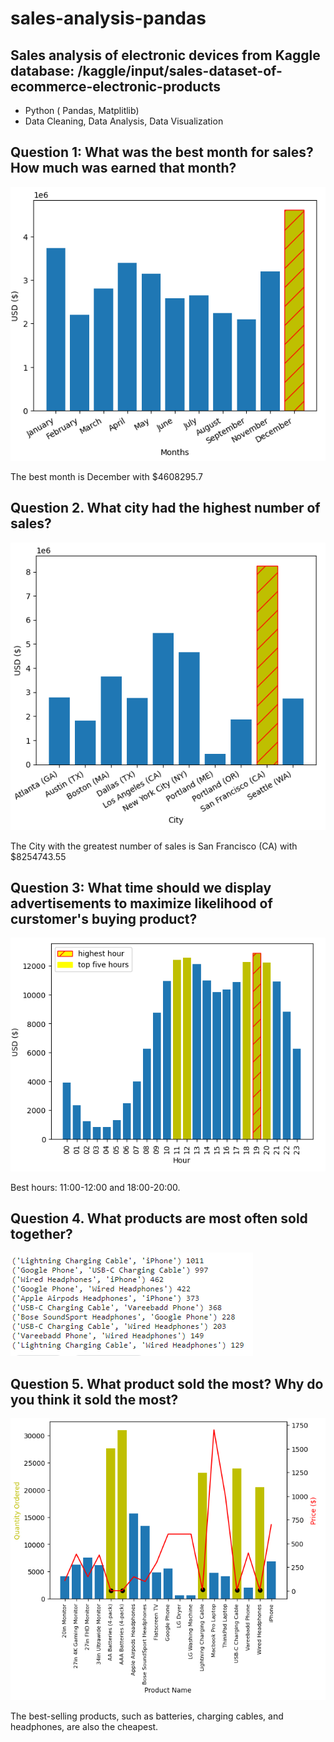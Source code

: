 # sales-analysis-pandas

## Sales analysis of electronic devices from Kaggle database: /kaggle/input/sales-dataset-of-ecommerce-electronic-products

 * Python ( Pandas, Matplitlib)
 * Data Cleaning, Data Analysis, Data Visualization

## Question 1: What was the best month for sales? How much was earned that month?

![plot](./results/Q1.PNG)

The best month is December with $4608295.7

## Question 2. What city had the highest number of sales?

![plot](./results/Q2.PNG)

The City with the greatest number of sales is San Francisco (CA) with $8254743.55

## Question 3: What time should we display advertisements to maximize likelihood of curstomer's buying product?

![plot](./results/Q3.PNG)

Best hours: 11:00-12:00 and 18:00-20:00.

## Question 4. What products are most often sold together?

![plot](./results/Q4.PNG)

## Question 5. What product sold the most? Why do you think it sold the most?

![plot](./results/Q5.PNG)

The best-selling products, such as batteries, charging cables, and headphones, are also the cheapest.
